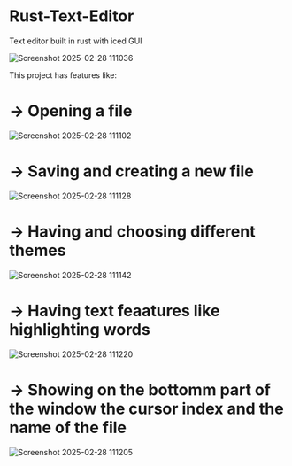 # Rust-Text-Editor
Text editor built in rust with iced GUI

![Screenshot 2025-02-28 111036](https://github.com/user-attachments/assets/5386031c-ccf7-4bca-a972-d0ca3f0f77b8)

This project has features like: 
  # -> Opening a file
  ![Screenshot 2025-02-28 111102](https://github.com/user-attachments/assets/ce388e78-43a8-4dda-93c2-8cd4d7d2bd28)

  # -> Saving and creating a new file
  ![Screenshot 2025-02-28 111128](https://github.com/user-attachments/assets/b217c94d-2425-4444-b1aa-10f35c3ce07a)

  # -> Having and choosing different themes
  ![Screenshot 2025-02-28 111142](https://github.com/user-attachments/assets/513e3392-4fdb-4a5e-a25d-9358366c2222)

  # -> Having text feaatures like highlighting words
  ![Screenshot 2025-02-28 111220](https://github.com/user-attachments/assets/206ea2f9-4a27-40c1-b89e-a832b73b9ca1)

  # -> Showing on the bottomm part of the window the cursor index and the name of the file
  ![Screenshot 2025-02-28 111205](https://github.com/user-attachments/assets/a2dfce9b-24a9-4ad0-9213-a2923d3265b6)
